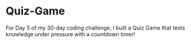 # Quiz-Game
For Day 5 of my 30-day coding challenge, I built a Quiz Game that tests knowledge under pressure with a countdown timer!
